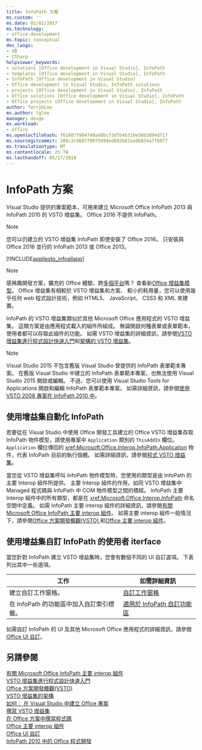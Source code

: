 ```yaml
---
title: InfoPath 方案
ms.custom: ''
ms.date: 02/02/2017
ms.technology:
- office-development
ms.topic: conceptual
dev_langs:
- VB
- CSharp
helpviewer_keywords:
- solutions [Office development in Visual Studio], InfoPath
- templates [Office development in Visual Studio], InfoPath
- InfoPath [Office development in Visual Studio]
- Office development in Visual Studio, InfoPath solutions
- projects [Office development in Visual Studio], InfoPath
- Office solutions [Office development in Visual Studio], InfoPath
- Office projects [Office development in Visual Studio], InfoPath
author: TerryGLee
ms.author: tglee
manager: douge
ms.workload:
- office
ms.openlocfilehash: f61607f904740a48bc73d7b4b310e36b3894df17
ms.sourcegitcommit: 209c2c068ff0975994ed892b62aa9b834a7f6077
ms.translationtype: MT
ms.contentlocale: zh-TW
ms.lasthandoff: 05/17/2018
---
```

# <a name="infopath-solutions"></a>InfoPath 方案
  Visual Studio 提供的專案範本，可用來建立 Microsoft Office InfoPath 2013 與 InfoPath 2010 的 VSTO 增益集。 Office 2016 不提供 InfoPath。  
  
> [!NOTE]  
>  您可以仍建立的 VSTO 增益集 InfoPath 即使安裝了 Office 2016。 只安裝與 Office 2016 並行的 InfoPath 2013 或 Office 2013。  
  
 [!INCLUDE[appliesto_infoallapp](../vsto/includes/appliesto-infoallapp-md.md)]  
  
> [!NOTE]  
>  感興趣開發方案，擴充的 Office 體驗，跨[多個平台](https://dev.office.com/add-in-availability)嗎？ 查看新[Office 增益集模型](https://dev.office.com/docs/add-ins/overview/office-add-ins)。 Office 增益集有相較於 VSTO 增益集和方案、 較小的耗用量，您可以使用幾乎任何 web 程式設計技術，例如 HTML5、 JavaScript、 CSS3 和 XML 來建置。  
  
 InfoPath 的 VSTO 增益集類似於其他 Microsoft Office 應用程式的 VSTO 增益集。 這類方案是由應用程式載入的組件所組成。 無論開啟何種表單或表單範本，使用者都可以存取此組件的功能。 如需 VSTO 增益集的詳細資訊，請參閱[VSTO 增益集進行程式設計快速入門](../vsto/getting-started-programming-vsto-add-ins.md)和[架構的 VSTO 增益集](../vsto/architecture-of-vsto-add-ins.md)。  
  
> [!NOTE]  
>  Visual Studio 2015 不包含舊版 Visual Studio 曾提供的 InfoPath 表單範本專案。 在舊版 Visual Studio 中建立的 InfoPath 表單範本專案，也無法使用 Visual Studio 2015 開啟或編輯。 不過，您可以使用 Visual Studio Tools for Applications 開啟和編輯 InfoPath 表單範本專案。 如需詳細資訊，請參閱[使用 VSTO 2008 專案在 InfoPath 2010 中](http://go.microsoft.com/fwlink/?LinkID=218903)。  
  
## <a name="automate-infopath-by-using-an-add-in"></a>使用增益集自動化 InfoPath  
 若要從在 Visual Studio 中使用 Office 開發工具建立的 Office VSTO 增益集存取 InfoPath 物件模型，請使用專案中 `Application` 類別的 `ThisAddIn` 欄位。 `Application` 欄位傳回的 <xref:Microsoft.Office.Interop.InfoPath.Application> 物件，代表 InfoPath 目前的執行個體。 如需詳細資訊，請參閱[程式 VSTO 增益集](../vsto/programming-vsto-add-ins.md)。  
  
 當您從 VSTO 增益集呼叫 InfoPath 物件模型時，您使用的類型是由 InfoPath 的主要 Interop 組件所提供。 主要 Interop 組件的作用，如同 VSTO 增益集中 Managed 程式碼與 InfoPath 中 COM 物件模型之間的橋樑。 InfoPath 主要 Interop 組件中的所有類型，都是在 <xref:Microsoft.Office.Interop.InfoPath> 命名空間中定義。 如需 InfoPath 主要 interop 組件的詳細資訊，請參閱[有關 Microsoft Office InfoPath 主要 interop 組件](http://msdn.microsoft.com/en-us/1b3ae03c-6951-49e4-a489-4712d3f7ba72)。 如需主要 interop 組件一般情況下，請參閱[Office 方案開發概觀&#40;VSTO&#41; ](../vsto/office-solutions-development-overview-vsto.md)和[Office 主要 interop 組件](../vsto/office-primary-interop-assemblies.md)。  
  
## <a name="customize-the-user-iterface-of-infopath-by-using-an-add-in"></a>使用增益集自訂 InfoPath 的使用者 iterface  
 當您針對 InfoPath 建立 VSTO 增益集時，您會有數個不同的 UI 自訂選項。 下表列出其中一些選項。  
  
|工作|如需詳細資訊|  
|----------|--------------------------|  
|建立自訂工作窗格。|[自訂工作窗格](../vsto/custom-task-panes.md)|  
|在 InfoPath 的功能區中加入自訂索引標籤。|[適用於 InfoPath 自訂功能區](../vsto/customizing-a-ribbon-for-infopath.md)|  
  
 如需自訂 InfoPath 的 UI 及其他 Microsoft Office 應用程式的詳細資訊，請參閱[Office UI 自訂](../vsto/office-ui-customization.md)。  
  
## <a name="see-also"></a>另請參閱  
 [有關 Microsoft Office InfoPath 主要 interop 組件](http://msdn.microsoft.com/en-us/1b3ae03c-6951-49e4-a489-4712d3f7ba72)   
 [VSTO 增益集進行程式設計快速入門](../vsto/getting-started-programming-vsto-add-ins.md)   
 [Office 方案開發概觀&#40;VSTO&#41;](../vsto/office-solutions-development-overview-vsto.md)   
 [VSTO 增益集的架構](../vsto/architecture-of-vsto-add-ins.md)   
 [如何： 在 Visual Studio 中建立 Office 專案](../vsto/how-to-create-office-projects-in-visual-studio.md)   
 [撰寫 VSTO 增益集](../vsto/programming-vsto-add-ins.md)   
 [在 Office 方案中撰寫程式碼](../vsto/writing-code-in-office-solutions.md)   
 [Office 主要 interop 組件](../vsto/office-primary-interop-assemblies.md)   
 [Office UI 自訂](../vsto/office-ui-customization.md)   
 [InfoPath 2010 中的 Office 程式開發](http://go.microsoft.com/fwlink/?LinkId=199012)  
  
  